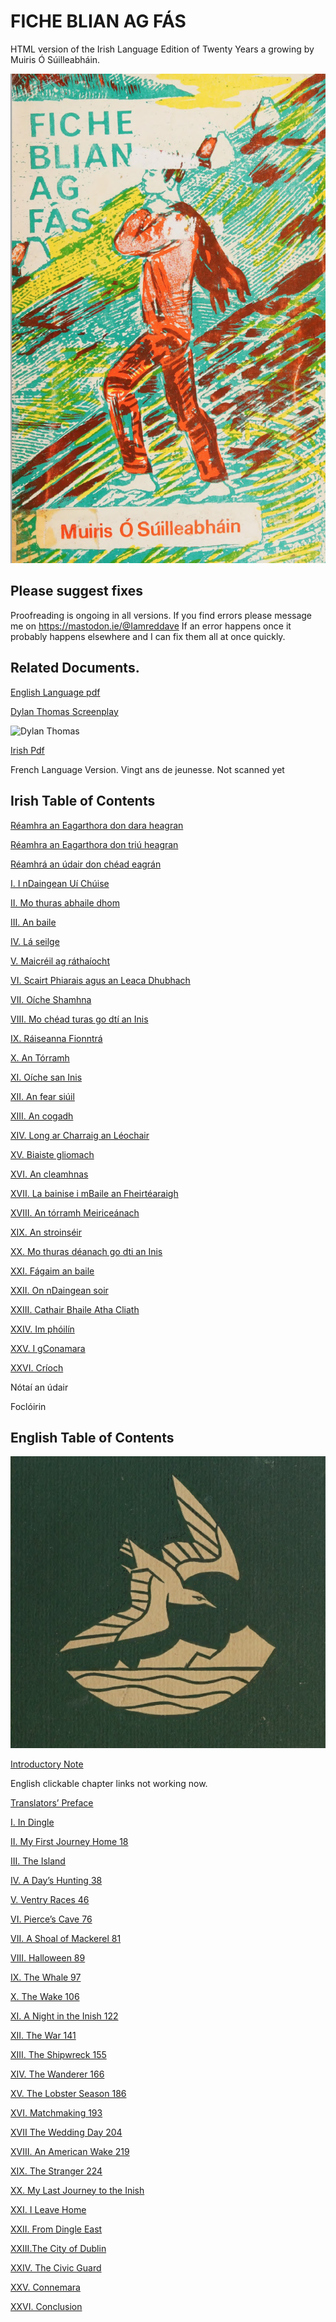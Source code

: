 # FICHE BLIAN AG FÁS 

HTML version of the Irish Language Edition of Twenty Years a growing by Muiris Ó Súilleabháin.


![Front Cover](front.png)

## Please suggest fixes

Proofreading is ongoing in all versions. If you find errors please message me on https://mastodon.ie/@Iamreddave 
If an error happens once it probably happens elsewhere and I can fix them all at once quickly.

## Related Documents.

[English Language pdf ](https://github.com/cavedave/FicheBlian/blob/main/Twenty%20Years%20a%20Growing%20--%20Maurice%20O'Sullivan.pdf)

[Dylan Thomas Screenplay](https://github.com/cavedave/FicheBlian/blob/main/twenty%20years%20a%20growing%20--%20dylan%20thomas.pdf)

![Dylan Thomas](dylan.jpg)

[Irish Pdf](https://github.com/cavedave/FicheBlian/blob/main/fiche%20blian%20ag%20fas%20--%20muiris%20o%20suilleabhain.pdf)


French Language Version. Vingt ans de jeunesse.  Not scanned  yet

## Irish Table of Contents


[Réamhra an Eagarthora don dara heagran](/fiche2.html#Eagarthora)

[Réamhra an Eagarthora don triú heagran](/fiche2.html#Reamhra)

[Réamhrá an údair don chéad eagrán](/fiche2.html#eagran)

[I. I nDaingean Uí Chúise](/fiche2.html#nDaingean)

[II. Mo thuras abhaile dhom](/fiche2.html#abhaile)

[III. An baile](/fiche2.html#baile)

[IV. Lá seilge](/fiche2.html#seilge)

[V. Maicréil ag ráthaíocht](/fiche2.html#Maic)

[VI. Scairt Phiarais agus an Leaca Dhubhach](/fiche2.html#Scairt)

[VII. Oíche Shamhna](/fiche2.html#Shamhna)

[VIII. Mo chéad turas go dtí an Inis](/fiche2.html#Inis)

[IX. Ráiseanna Fionntrá](/fiche2.html#Fionn)

[X. An Tórramh](/fiche2.html#Torramh)

[XI. Oíche san Inis](/fiche2.html#sanInis)

[XII. An fear siúil](/fiche2.html#Anfear)

[XIII. An cogadh](/fiche2.html#cogadh)

[XIV. Long ar Charraig an Léochair](/fiche2.html#Charraig)

[XV. Biaiste gliomach](/fiche2.html#gliomach)

[XVI. An cleamhnas](/fiche2.html#cleamhnas)

[XVII. La bainise i mBaile an Fheirtéaraigh](/fiche2.html#bainise)

[XVIII. An tórramh Meiriceánach](/fiche2.html#Meirice)

[XIX. An stroinséir](/fiche2.html#stroin)

[XX. Mo thuras déanach go dti an Inis](/fiche2.html#thuras)

[XXI. Fágaim an baile](/fiche2.html#fagaim)

[XXII. On nDaingean soir](/fiche2.html#soir)

[XXIII. Cathair Bhaile Atha Cliath](/fiche2.html#atha)

[XXIV. Im phóilín](/fiche2.html#phoil)

[XXV. I gConamara](/fiche2.html#gConamara)

[XXVI. Críoch](/fiche2.html#crioch)

Nótaí an údair

Foclóirin


## English Table of Contents

![Front Cover](frontEng.png)

[Introductory Note](/twenty4.html#id.gjdgxs)

English clickable chapter links not working now. 

[Translators’ Preface](/twenty4.html#id.30j0zll)

[I. In Dingle](/twenty4.html#dingle)

[II. My First Journey Home 18](/twenty4.html#first)

[III. The Island](/twenty4.html#island)

[IV. A Day’s Hunting 38](/twenty4.html#hunt)

[V. Ventry Races 46](/twenty4.html#vent)

[VI. Pierce’s Cave 76](/twenty4.html#cave)

[VII. A Shoal of Mackerel 81](/twenty4.html#shaol)

[VIII. Halloween 89](/twenty4.html#Halloween)

[IX. The Whale 97](/twenty4.html#whale)

[X. The Wake 106](/twenty4.html#wake)

[XI. A Night in the Inish 122](/twenty4.html#inish)

[XII. The War 141](/twenty4.html#war)

[XIII. The Shipwreck 155](/twenty4.html#ship)

[XIV. The Wanderer 166](/twenty4.html#wand)

[XV. The Lobster Season 186](/twenty4.html#lobster)

[XVI. Matchmaking 193](/twenty4.html#match)

[XVII The Wedding Day 204](/twenty4.html#wedding)

[XVIII. An American Wake 219](/twenty4.html#amer)

[XIX. The Stranger 224](/twenty4.html#strange)

[XX. My Last Journey to the Inish](/twenty4.html#last)

[XXI. I Leave Home](/twenty4.html#leave)

[XXII. From Dingle East](/twenty4.html#east)

[XXIII.The City of Dublin](/twenty4.html#city)

[XXIV. The Civic Guard](/twenty4.html#civic)

[XXV. Connemara](/twenty4.html#conn)

[XXVI. Conclusion](/twenty4.html#conc)

